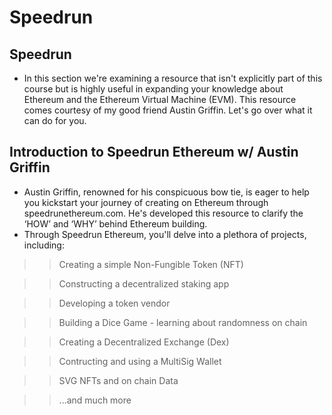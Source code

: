 # Speedrun

## Speedrun
- In this section we're examining a resource that isn't explicitly part of this course but is highly useful in expanding your knowledge about Ethereum and the Ethereum Virtual Machine (EVM). This resource comes courtesy of my good friend Austin Griffin. Let's go over what it can do for you.

## Introduction to Speedrun Ethereum w/ Austin Griffin
- Austin Griffin, renowned for his conspicuous bow tie, is eager to help you kickstart your journey of creating on Ethereum through speedrunethereum.com. He's developed this resource to clarify the ‘HOW’ and ‘WHY’ behind Ethereum building.
- Through Speedrun Ethereum, you'll delve into a plethora of projects, including:

>> Creating a simple Non-Fungible Token (NFT)

>> Constructing a decentralized staking app

>> Developing a token vendor

>> Building a Dice Game - learning about randomness on chain

>> Creating a Decentralized Exchange (Dex)

>> Contructing and using a MultiSig Wallet

>> SVG NFTs and on chain Data

>> ...and much more

